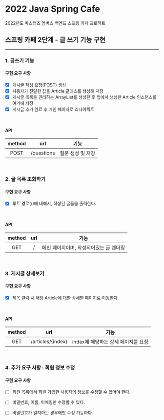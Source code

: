 # 2022 Java Spring Cafe

2022년도 마스터즈 멤버스 백엔드 스프링 카페 프로젝트

## 스프링 카페 2단계 - 글 쓰기 기능 구현

---

### 1. 글쓰기 기능 

#### 구현 요구 사항
- [X] 게시글 작성 요청(POST) 생성
- [X] 사용자가 전달한 값을 Article 클래스를 생성해 저장
- [X] 게시글 목록을 관리하는 ArrayList를 생성한 후 앞에서 생성한 Article 인스턴스를 여기에 저장
- [X] 게시글 추가 완료 후 메인 페이지로 리다이렉트

<br>

#### API

| method |    url     |     기능     |
|:------:|:----------:|:----------:|
|  POST  | /questions | 질문 생성 및 저장 |



<br>

### 2. 글 목록 조회하기

#### 구현 요구 사항
- [X] 루트 경로(/)에 대해서, 작성된 글들을 출력한다.

<br>

#### API
| method | url  |           기능           |
|:------:|:----:|:----------------------:|
|  GET   |  /   | 메인 페이지이며, 작성되어있는 글 렌더링 |

<br>

### 3. 게시글 상세보기

#### 구현 요구 사항
- [X] 제목 클릭 시 해당 Article에 대한 상세한 페이지로 이동한다. 

<br>

#### API

| method |        url        |           기능           |
|:------:|:-----------------:|:----------------------:|
|  GET   | /articles/{index} | index에 해당하는 상세 페이지를 요청 |

<br>

### 4. 추가 요구 사항 : 회원 정보 수정

#### 구현 요구 사항
- [ ] 회원 목록에서 회원 가입한 사용자의 정보를 수정할 수 있어야 한다.
- [ ] 비밀번호, 이름, 이메일만 수정할 수 있다.
- [ ] 비밀번호가 일치하는 경우에만 수정 가능하다.

